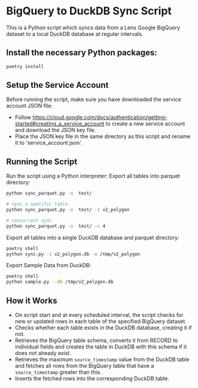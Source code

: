 # BigQuery to DuckDB Sync Script

This is a Python script which syncs data from a Lens Google BigQuery dataset to a local DuckDB database at regular intervals.

## Install the necessary Python packages:

```sh
poetry install
```

## Setup the Service Account

Before running the script, make sure you have downloaded the service account JSON file:

- Follow https://cloud.google.com/docs/authentication/getting-started#creating_a_service_account to create a new service account and download the JSON key file.
- Place the JSON key file in the same directory as this script and rename it to 'service_account.json'.

## Running the Script

Run the script using a Python interpreter:
Export all tables into parquet directory:

```sh
python sync_parquet.py -o  test/

# sync a specific table
python sync_parquet.py -o  test/ -t v2_polygon

# concurrent sync
python sync_parquet.py -o  test/ -c 4
```

Export all tables into a single DuckDB database and parquet directory:

```sh
poetry shell
python sync.py -i v2_polygon.db -o /tmp/v2_polygon
```

Export Sample Data from DuckDB:

```sh
poetry shell
python sample.py --db /tmp/v2_polygon.db
```

## How it Works

- On script start and at every scheduled interval, the script checks for new or updated rows in each table of the specified BigQuery dataset.
- Checks whether each table exists in the DuckDB database, creating it if not.
- Retrieves the BigQuery table schema, converts it from RECORD to individual fields and creates the table in DuckDB with this schema if it does not already exist.
- Retrieves the maximum `source_timestamp` value from the DuckDB table and fetches all rows from the BigQuery table that have a `source_timestamp` greater than this.
- Inserts the fetched rows into the corresponding DuckDB table.
